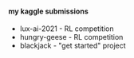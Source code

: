 #### my kaggle submissions
- lux-ai-2021 - RL competition
- hungry-geese - RL competition
- blackjack - "get started" project
